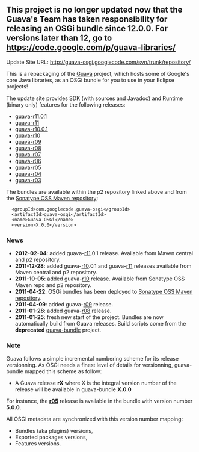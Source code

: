 ## This project is no longer updated now that the Guava's Team has taken responsibility for releasing an OSGi bundle since 12.0.0. For versions later than 12, go to https://code.google.com/p/guava-libraries/ ##

Update Site URL: http://guava-osgi.googlecode.com/svn/trunk/repository/

This is a repackaging of the [Guava](http://guava-libraries.googlecode.com) project, which hosts some of Google's core Java libraries, as an OSGi bundle for you to use in your Eclipse projects!

The update site provides SDK (with sources and Javadoc) and Runtime (binary only) features for the following releases:
  * [guava-r11.0.1](http://code.google.com/p/guava-libraries/wiki/Release11)
  * [guava-r11](http://code.google.com/p/guava-libraries/wiki/Release11)
  * [guava-r10.0.1](http://code.google.com/p/guava-libraries/wiki/Release10)
  * [guava-r10](http://code.google.com/p/guava-libraries/wiki/Release10)
  * [guava-r09](http://code.google.com/p/guava-libraries/downloads/detail?name=guava-r09.zip)
  * [guava-r08](http://code.google.com/p/guava-libraries/downloads/detail?name=guava-r08.zip)
  * [guava-r07](http://code.google.com/p/guava-libraries/downloads/detail?name=guava-r07.zip)
  * [guava-r06](http://code.google.com/p/guava-libraries/downloads/detail?name=guava-r06.zip)
  * [guava-r05](http://code.google.com/p/guava-libraries/downloads/detail?name=guava-r05.zip)
  * [guava-r04](http://code.google.com/p/guava-libraries/downloads/detail?name=guava-r04.zip)
  * [guava-r03](http://code.google.com/p/guava-libraries/downloads/detail?name=guava-r03.zip)

The bundles are available within the p2 repository linked above and from the [Sonatype OSS Maven repository](https://oss.sonatype.org/content/repositories/releases/):

```
  <groupId>com.googlecode.guava-osgi</groupId>
  <artifactId>guava-osgi</artifactId>
  <name>Guava-OSGi</name>
  <version>X.0.0</version>
```

### News ###
  * **2012-02-04**: added guava-[r11](https://code.google.com/p/guava-osgi/source/detail?r=11).0.1 release. Available from Maven central and p2 repository.
  * **2011-12-28**: added guava-[r10](https://code.google.com/p/guava-osgi/source/detail?r=10).0.1 and guava-[r11](https://code.google.com/p/guava-osgi/source/detail?r=11) releases available from Maven central and p2 repository.
  * **2011-10-05**: added guava-[r10](https://code.google.com/p/guava-osgi/source/detail?r=10) release. Available from Sonatype OSS Maven repo and p2 repository.
  * **2011-04-22**: OSGi bundles has been deployed to [Sonatype OSS Maven repository](https://oss.sonatype.org/content/repositories/releases/).
  * **2011-04-09**: added guava-[r09](https://code.google.com/p/guava-osgi/source/detail?r=09) release.
  * **2011-01-28**: added guava-[r08](https://code.google.com/p/guava-osgi/source/detail?r=08) release.
  * **2011-01-25**: fresh new start of the project. Bundles are now automatically build from Guava releases. Build scripts come from the **deprecated** [guava-bundle](http://code.google.com/a/eclipselabs.org/p/guava-bundle/) project.

### Note ###

Guava follows a simple incremental numbering scheme for its release versionning. As OSGi needs a finest level of details for versionning, guava-bundle mapped this scheme as follow:

  * A Guava release **rX** where X is the integral version number of the release will be available in guava-bundle **X.0.0**

For instance, the **[r05](http://code.google.com/p/guava-libraries/downloads/detail?name=guava-r05.zip)** release is available in the bundle with version number **5.0.0**.

All OSGi metadata are synchronized with this version number mapping:

  * Bundles (aka plugins) versions,
  * Exported packages versions,
  * Features versions.